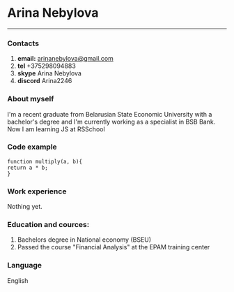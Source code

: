 # Arina Nebylova

******
### Contacts
1. **email:** arinanebylova@gmail.com
2. **tel** +375298094883
3. **skype** Arina Nebylova
4. **discord** Arina2246

### About myself
I'm a recent graduate from Belarusian State Economic University with a bachelor's degree and I'm currently working as a specialist in BSB Bank. Now I am learning JS at RSSchool

### Code example
```
function multiply(a, b){
return a * b;
}
```

### Work experience
Nothing yet.

### Education and cources:
1. Bachelors degree in National economy (BSEU)
2. Passed the course "Financial Analysis" at the EPAM training center

### Language
English 


